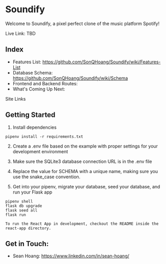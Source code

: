 # Soundify

Welcome to Soundify, a pixel perfect clone of the music platform Spotify!

Live Link: TBD
## Index

- Features List: https://github.com/SonQHoang/Soundify/wiki/Features-List
- Database Schema: https://github.com/SonQHoang/Soundify/wiki/Schema
- Frontend and Backend Routes:
- What's Coming Up Next:

Site Links

## Getting Started

1. Install dependencies

```
pipenv install -r requirements.txt
```

2. Create a .env file based on the example with proper settings for your development environment

3. Make sure the SQLite3 database connection URL is in the .env file

4. Replace the value for SCHEMA with a unique name, making sure you use the snake_case convention.

5. Get into your pipenv, migrate your database, seed your database, and run your Flask app

```
pipenv shell
flask db upgrade
flask seed all
flask run

To run the React App in development, checkout the README inside the react-app directory.
```

## Get in Touch:
- Sean Hoang: https://www.linkedin.com/in/sean-hoang/
